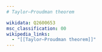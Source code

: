 ```yaml
---
# Taylor–Proudman theorem

wikidata: Q2600653
msc_classification: 00
wikipedia_links:
  - "[[Taylor–Proudman theorem]]"
---
```

